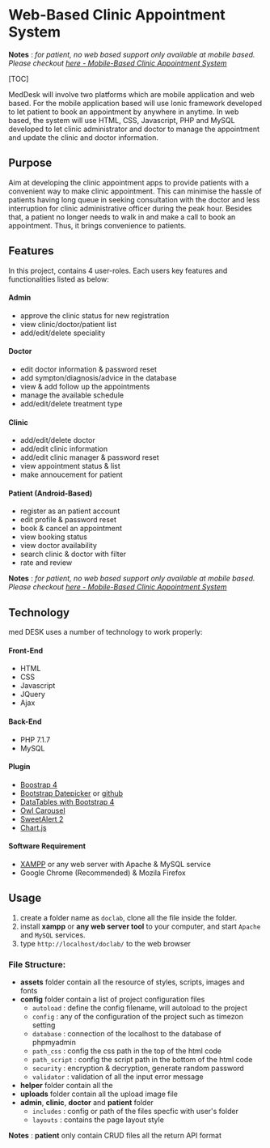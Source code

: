 # Web-Based Clinic Appointment System

**Notes** : *for patient, no web based support only available at mobile based. Please checkout [here - Mobile-Based Clinic Appointment System](https://github.com/yh-ong/Mobile-Based-Clinic-Appointment-System)*

[TOC]

MedDesk will involve two platforms which are mobile application and web based. For the mobile application based will use Ionic framework developed to let patient to book an appointment by anywhere in anytime. In web based, the system will use HTML, CSS, Javascript, PHP and MySQL developed to let clinic administrator and doctor to manage the appointment and update the clinic and doctor information.

## Purpose
Aim at developing the clinic appointment apps to provide patients with a convenient way to make clinic appointment. This can minimise the hassle of patients having long queue in seeking consultation with the doctor and less interruption for clinic administrative officer during the peak hour. Besides that, a patient no longer needs to walk in and make a call to book an appointment. Thus, it brings convenience to patients.

## Features
In this project, contains 4 user-roles. Each users key features and functionalities listed as below:

#### Admin
- approve the clinic status for new registration
- view clinic/doctor/patient list
- add/edit/delete speciality

#### Doctor
- edit doctor information & password reset
- add sympton/diagnosis/advice in the database
- view & add follow up the appointments
- manage the available schedule
- add/edit/delete treatment type

#### Clinic
- add/edit/delete doctor
- add/edit clinic information
- add/edit clinic manager & password reset
- view appointment status & list
- make annoucement for patient

#### Patient (Android-Based)
- register as an patient account
- edit profile & password reset
- book & cancel an appointment
- view booking status
- view doctor availability
- search clinic & doctor with filter
- rate and review

**Notes** : *for patient, no web based support only available at mobile based. Please checkout [here - Mobile-Based Clinic Appointment System](https://github.com/yh-ong/Mobile-Based-Clinic-Appointment-System)*

## Technology
med DESK uses a number of technology to work properly:

#### Front-End
- HTML
- CSS
- Javascript
- JQuery
- Ajax

#### Back-End
- PHP 7.1.7
- MySQL

#### Plugin
- [Boostrap 4](https://www.chartjs.org/)
- [Bootstrap Datepicker](https://bootstrap-datepicker.readthedocs.io/en/stable/) or [github](https://github.com/uxsolutions/bootstrap-datepicker)
- [DataTables with Bootstrap 4](https://datatables.net/examples/styling/bootstrap4)
- [Owl Carousel](https://owlcarousel2.github.io/OwlCarousel2/)
- [SweetAlert 2](https://sweetalert2.github.io/)
- [Chart.js](https://www.chartjs.org/)

#### Software Requirement
- [XAMPP](https://www.apachefriends.org/index.html) or any web server with Apache & MySQL service
- Google Chrome (Recommended) & Mozila Firefox

## Usage
1. create a folder name as `doclab`, clone all the file inside the folder.
2. install **xampp** or **any web server tool** to your computer, and start `Apache` and `MySQL` services.
3. type `http://localhost/doclab/` to the web browser

### File Structure:
- **assets** folder contain all the resource of styles, scripts, images and fonts
- **config** folder contain a list of project configuration files
	- `autoload` : define the config filename, will autoload to the project
	- `config` : any of the configuration of the project such as timezon setting
	- `database` : connection of the localhost to the database of phpmyadmin
	- `path_css` : config the css path in the top of the html code
	- `path_script` : config the script path in the bottom of the html code
	- `security` : encryption & decryption, generate random password
	- `validator` : validation of all the input error message
- **helper** folder contain all the
- **uploads** folder contain all the upload image file
- **admin**, **clinic**, **doctor** and **patient** folder
	- `includes` : config or path of the files specfic with user&#39;s folder
	- `layouts` : contains the page layout style

**Notes** : **patient** only contain CRUD files all the return API format
